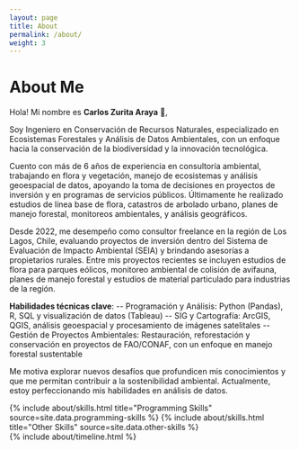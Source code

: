 ```yaml
---
layout: page
title: About
permalink: /about/
weight: 3
---
```


# **About Me**

Hola! Mi nombre es **Carlos Zurita Araya** :wave:,<br>

Soy Ingeniero en Conservación de Recursos Naturales, especializado en Ecosistemas Forestales y Análisis de Datos Ambientales, con un enfoque hacia la conservación de la biodiversidad y la innovación tecnológica.

Cuento con más de 6 años de experiencia en consultoría ambiental, trabajando en flora y vegetación, manejo de ecosistemas y análisis geoespacial de datos, apoyando la toma de decisiones en proyectos de inversión y en programas de servicios públicos. Últimamente he realizado estudios de línea base de flora, catastros de arbolado urbano, planes de manejo forestal, monitoreos ambientales, y análisis geográficos.

Desde 2022, me desempeño como consultor freelance en la región de Los Lagos, Chile, evaluando proyectos de inversión dentro del Sistema de Evaluación de Impacto Ambiental (SEIA) y brindando asesorías a propietarios rurales. Entre mis proyectos recientes se incluyen estudios de flora para parques eólicos, monitoreo ambiental de colisión de avifauna, planes de manejo forestal y estudios de material particulado para industrias de la región.

**Habilidades técnicas clave**:
-- Programación y Análisis: Python (Pandas), R, SQL y visualización de datos (Tableau)
-- SIG y Cartografía: ArcGIS, QGIS, análisis geoespacial y procesamiento de imágenes satelitales
-- Gestión de Proyectos Ambientales: Restauración, reforestación y conservación en proyectos de FAO/CONAF, con un enfoque en manejo forestal sustentable

Me motiva explorar nuevos desafíos que profundicen mis conocimientos y que me permitan contribuir a la sostenibilidad ambiental. Actualmente, estoy perfeccionando mis habilidades en análisis de datos.

<div class="row">
{% include about/skills.html title="Programming Skills" source=site.data.programming-skills %}
{% include about/skills.html title="Other Skills" source=site.data.other-skills %}
</div>

<div class="row">
{% include about/timeline.html %}
</div>
